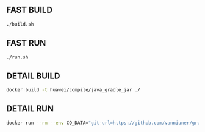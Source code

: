 ## FAST BUILD

```bash
./build.sh
```

## FAST RUN

```bash
./run.sh
```

## DETAIL BUILD
```bash
docker build -t huawei/compile/java_gradle_jar ./
```

## DETAIL RUN
```bash
docker run --rm --env CO_DATA="git-url=https://github.com/vanniuner/gradle-demo.git target=https://hub.opshub.sh/binary/v1/containerops/component/binary/2.2.4/demo.jar" huawei/compile/java_gradle_jar
```